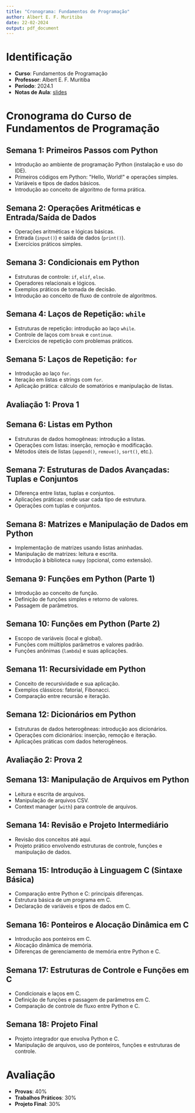 ```yaml
---
title: "Cronograma: Fundamentos de Programação"
author: Albert E. F. Muritiba
date: 22-02-2024
output: pdf_document
---
```


# Identificação

- **Curso**: Fundamentos de Programação
- **Professor**: Albert E. F. Muritiba
- **Período**: 2024.1
- **Notas de Aula**: [slides](https://spideryzarc.github.io/fdp_python/python.html)

# Cronograma do Curso de Fundamentos de Programação

## Semana 1: Primeiros Passos com Python
- Introdução ao ambiente de programação Python (instalação e uso do IDE).
- Primeiros códigos em Python: "Hello, World!" e operações simples.
- Variáveis e tipos de dados básicos.
- Introdução ao conceito de algoritmo de forma prática.

## Semana 2: Operações Aritméticas e Entrada/Saída de Dados
- Operações aritméticas e lógicas básicas.
- Entrada (`input()`) e saída de dados (`print()`).
- Exercícios práticos simples.

## Semana 3: Condicionais em Python
- Estruturas de controle: `if`, `elif`, `else`.
- Operadores relacionais e lógicos.
- Exemplos práticos de tomada de decisão.
- Introdução ao conceito de fluxo de controle de algoritmos.

## Semana 4: Laços de Repetição: `while`
- Estruturas de repetição: introdução ao laço `while`.
- Controle de laços com `break` e `continue`.
- Exercícios de repetição com problemas práticos.

## Semana 5: Laços de Repetição: `for`
- Introdução ao laço `for`.
- Iteração em listas e strings com `for`.
- Aplicação prática: cálculo de somatórios e manipulação de listas.

## Avaliação 1: Prova 1

## Semana 6: Listas em Python
- Estruturas de dados homogêneas: introdução a listas.
- Operações com listas: inserção, remoção e modificação.
- Métodos úteis de listas (`append()`, `remove()`, `sort()`, etc.).

## Semana 7: Estruturas de Dados Avançadas: Tuplas e Conjuntos
- Diferença entre listas, tuplas e conjuntos.
- Aplicações práticas: onde usar cada tipo de estrutura.
- Operações com tuplas e conjuntos.

## Semana 8: Matrizes e Manipulação de Dados em Python
- Implementação de matrizes usando listas aninhadas.
- Manipulação de matrizes: leitura e escrita.
- Introdução à biblioteca `numpy` (opcional, como extensão).

## Semana 9: Funções em Python (Parte 1)
- Introdução ao conceito de função.
- Definição de funções simples e retorno de valores.
- Passagem de parâmetros.

## Semana 10: Funções em Python (Parte 2)
- Escopo de variáveis (local e global).
- Funções com múltiplos parâmetros e valores padrão.
- Funções anônimas (`lambda`) e suas aplicações.

## Semana 11: Recursividade em Python
- Conceito de recursividade e sua aplicação.
- Exemplos clássicos: fatorial, Fibonacci.
- Comparação entre recursão e iteração.

## Semana 12: Dicionários em Python
- Estruturas de dados heterogêneas: introdução aos dicionários.
- Operações com dicionários: inserção, remoção e iteração.
- Aplicações práticas com dados heterogêneos.


## Avaliação 2: Prova 2

## Semana 13: Manipulação de Arquivos em Python
- Leitura e escrita de arquivos.
- Manipulação de arquivos CSV.
- Context manager (`with`) para controle de arquivos.

## Semana 14: Revisão e Projeto Intermediário
- Revisão dos conceitos até aqui.
- Projeto prático envolvendo estruturas de controle, funções e manipulação de dados.

## Semana 15: Introdução à Linguagem C (Sintaxe Básica)
- Comparação entre Python e C: principais diferenças.
- Estrutura básica de um programa em C.
- Declaração de variáveis e tipos de dados em C.

## Semana 16: Ponteiros e Alocação Dinâmica em C
- Introdução aos ponteiros em C.
- Alocação dinâmica de memória.
- Diferenças de gerenciamento de memória entre Python e C.

## Semana 17: Estruturas de Controle e Funções em C
- Condicionais e laços em C.
- Definição de funções e passagem de parâmetros em C.
- Comparação de controle de fluxo entre Python e C.

## Semana 18: Projeto Final
- Projeto integrador que envolva Python e C.
- Manipulação de arquivos, uso de ponteiros, funções e estruturas de controle.


# Avaliação

- **Provas**: 40%
- **Trabalhos Práticos**: 30%
- **Projeto Final**: 30%



